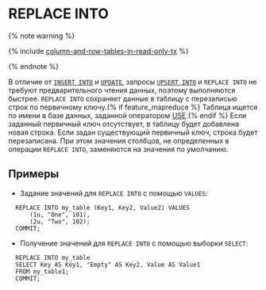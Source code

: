 # REPLACE INTO

{% note warning %}

{% include [column-and-row-tables-in-read-only-tx](../../../concepts/_includes/limitation-column-row-in-read-only-tx.md) %}

{% endnote %}

В отличие от [`INSERT INTO`](insert_into.md) и [`UPDATE`](update.md), запросы [`UPSERT INTO`](upsert_into.md) и `REPLACE INTO` не требуют предварительного чтения данных, поэтому выполняются быстрее. `REPLACE INTO` сохраняет данные в таблицу с перезаписью строк по первичному ключу.{% if feature_mapreduce %} Таблица ищется по имени в базе данных, заданной оператором [USE](use.md).{% endif %} Если заданный первичный ключ отсутствует, в таблицу будет добавлена новая строка. Если задан существующий первичный ключ, строка будет перезаписана. При этом значения столбцов, не определенных в операции `REPLACE INTO`, заменяются на значения по умолчанию.

## Примеры

* Задание значений для `REPLACE INTO` c помощью `VALUES`:

```yql
  REPLACE INTO my_table (Key1, Key2, Value2) VALUES
      (1u, "One", 101),
      (2u, "Two", 102);
  COMMIT;
  ```

* Получение значений для `REPLACE INTO` с помощью выборки `SELECT`:

```yql
  REPLACE INTO my_table
  SELECT Key AS Key1, "Empty" AS Key2, Value AS Value1
  FROM my_table1;
  COMMIT;
  ```

